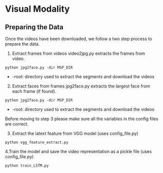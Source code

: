 # Visual Modality


## Preparing the Data
Once the videos have been downloaded, we follow a two step process to prepare the data.
1. Extract frames from videos
  video2jpg.py extracts the frames from video.
  ```
  python jpg2face.py -dir MSP_DIR
  ```
* -root: directory used to extract the segments and download the videos
  
2. Extract faces from frames
  jpg2face.py extracts the largest face from each frame (if found).
  ```
  python jpg2face.py -dir MSP_DIR
  ```
* -root: directory used to extract the segments and download the videos

Before moving to step 3 please make sure all the variables in the config files are correct.

3. Extract the latext feature from VGG model (uses config_file.py)
  ```
  python vgg_feature_extract.py
  ```
  
4.Train the model and save the video representation as a pickle file (uses config_file.py)
  ```
  python train_LSTM.py
  ```

